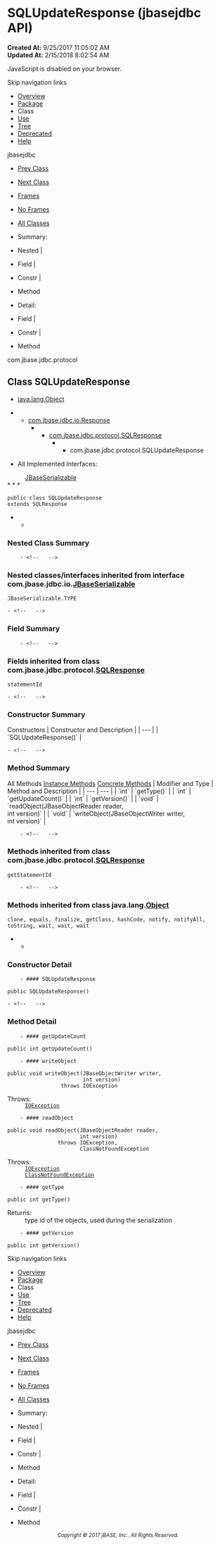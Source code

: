 # SQLUpdateResponse (jbasejdbc   API)

**Created At:** 9/25/2017 11:05:02 AM  
**Updated At:** 2/15/2018 8:02:54 AM  

<script type="text/javascript"><!--
    try {
        if (location.href.indexOf('is-external=true') == -1) {
            parent.document.title="SQLUpdateResponse (jbasejdbc   API)";
        }
    }
    catch(err) {
    }
//-->
var methods = {"i0":10,"i1":10,"i2":10,"i3":10,"i4":10};
var tabs = {65535:["t0","All Methods"],2:["t2","Instance Methods"],8:["t4","Concrete Methods"]};
var altColor = "altColor";
var rowColor = "rowColor";
var tableTab = "tableTab";
var activeTableTab = "activeTableTab";</script><noscript><div>JavaScript is disabled on your browser.</div></noscript><!-- ========= START OF TOP NAVBAR ======= -->
<!--   -->
Skip navigation links
<!--   -->
- [Overview](../../../../overview-summary.html)
- [Package](/39240-protocol/com_jbase_jdbc_protocol_package-summary)
- Class
- [Use](/39241-class-use/com_jbase_jdbc_protocol_class-use_sqlupdateresponse)
- [Tree](/39240-protocol/com_jbase_jdbc_protocol_package-tree)
- [Deprecated](../../../../deprecated-list.html)
- [Help](../../../../help-doc.html)


jbasejdbc <br>

- [Prev Class](/39240-protocol/com_jbase_jdbc_protocol_SQLStartRequest "class in com.jbase.jdbc.protocol")
- [Next Class](/39240-protocol/com_jbase_jdbc_protocol_statementid "class in com.jbase.jdbc.protocol")


- [Frames](../../../../index.html?com/jbase/jdbc/protocol//39240-protocol/com_jbase_jdbc_protocol_SQLUpdateResponse)
- [No Frames](/39240-protocol/com_jbase_jdbc_protocol_SQLUpdateResponse)


- [All Classes](../../../../allclasses-noframe.html)


<script type="text/javascript"><!--
  allClassesLink = document.getElementById("allclasses_navbar_top");
  if(window==top) {
    allClassesLink.style.display = "block";
  }
  else {
    allClassesLink.style.display = "none";
  }
  //--></script>

- Summary:
- Nested |
- Field |
- Constr |
- Method


- Detail:
- Field |
- Constr |
- Method
<!--   -->
<!-- ========= END OF TOP NAVBAR ========= --><!-- ======== START OF CLASS DATA ======== -->
com.jbase.jdbc.protocol

## Class SQLUpdateResponse

- [java.lang.Object](http://java.sun.com/j2se/1.5.0/docs/api/java/lang/Object.html?is-external=true "class or interface in java.lang")
- - [com.jbase.jdbc.io.Response](/39232-io/com_jbase_jdbc_io_response "class in com.jbase.jdbc.io")
    - - [com.jbase.jdbc.protocol.SQLResponse](/39240-protocol/com_jbase_jdbc_protocol_SQLResponse "class in com.jbase.jdbc.protocol")
        - - com.jbase.jdbc.protocol.SQLUpdateResponse


- <dl><dt>All Implemented Interfaces:</dt>
<dd><a href="/39232-io/com_jbase_jdbc_io_jbaseserializable" title="interface in com.jbase.jdbc.io">JBaseSerializable</a></dd></dl>
* * *


```
public class SQLUpdateResponse
extends SQLResponse
```

- <!-- ======== NESTED CLASS SUMMARY ======== -->
    - <!--   -->
### Nested Class Summary

        - <!--   -->
### Nested classes/interfaces inherited from interface com.jbase.jdbc.io.[JBaseSerializable](/39232-io/com_jbase_jdbc_io_jbaseserializable "interface in com.jbase.jdbc.io")
`JBaseSerializable.TYPE`

<!-- =========== FIELD SUMMARY =========== -->
    - <!--   -->
### Field Summary

        - <!--   -->
### Fields inherited from class com.jbase.jdbc.protocol.[SQLResponse](/39240-protocol/com_jbase_jdbc_protocol_SQLResponse "class in com.jbase.jdbc.protocol")
`statementId`

<!-- ======== CONSTRUCTOR SUMMARY ======== -->
    - <!--   -->
### Constructor Summary


<caption><span>Constructors</span><span class="tabEnd"> </span></caption>| Constructor and Description |
| --- |
| `SQLUpdateResponse()`  |

<!-- ========== METHOD SUMMARY =========== -->
    - <!--   -->
### Method Summary


<caption><span id="t0" class="activeTableTab"><span>All Methods</span><span class="tabEnd"> </span></span><span id="t2" class="tableTab"><span><a href="javascript:show(2);">Instance Methods</a></span><span class="tabEnd"> </span></span><span id="t4" class="tableTab"><span><a href="javascript:show(8);">Concrete Methods</a></span><span class="tabEnd"> </span></span></caption>| Modifier and Type | Method and Description |
| --- | --- |
| `int` | `getType()`  |
| `int` | `getUpdateCount()`  |
| `int` | `getVersion()`  |
| `void` | `readObject(JBaseObjectReader reader,<br>          int version)`  |
| `void` | `writeObject(JBaseObjectWriter writer,<br>           int version)`  |


        - <!--   -->
### Methods inherited from class com.jbase.jdbc.protocol.[SQLResponse](/39240-protocol/com_jbase_jdbc_protocol_SQLResponse "class in com.jbase.jdbc.protocol")
`getStatementId`


        - <!--   -->
### Methods inherited from class java.lang.[Object](http://java.sun.com/j2se/1.5.0/docs/api/java/lang/Object.html?is-external=true "class or interface in java.lang")
`clone, equals, finalize, getClass, hashCode, notify, notifyAll, toString, wait, wait, wait`

- <!-- ========= CONSTRUCTOR DETAIL ======== -->
    - <!--   -->
### Constructor Detail
<!--   -->
        - #### SQLUpdateResponse

```
public SQLUpdateResponse()
```

<!-- ============ METHOD DETAIL ========== -->
    - <!--   -->
### Method Detail
<!--   -->
        - #### getUpdateCount

```
public int getUpdateCount()
```

<!--   -->
        - #### writeObject

```
public void writeObject(JBaseObjectWriter writer,
                        int version)
                 throws IOException
```
<dl><dt><span class="throwsLabel">Throws:</span></dt>
<dd><code><a href="http://java.sun.com/j2se/1.5.0/docs/api/java/io/IOException.html?is-external=true" title="class or interface in java.io">IOException</a></code></dd></dl>

<!--   -->
        - #### readObject

```
public void readObject(JBaseObjectReader reader,
                       int version)
                throws IOException,
                       ClassNotFoundException
```
<dl><dt><span class="throwsLabel">Throws:</span></dt>
<dd><code><a href="http://java.sun.com/j2se/1.5.0/docs/api/java/io/IOException.html?is-external=true" title="class or interface in java.io">IOException</a></code></dd>
<dd><code><a href="http://java.sun.com/j2se/1.5.0/docs/api/java/lang/ClassNotFoundException.html?is-external=true" title="class or interface in java.lang">ClassNotFoundException</a></code></dd></dl>

<!--   -->
        - #### getType

```
public int getType()
```
<dl><dt><span class="returnLabel">Returns:</span></dt>
<dd>type id of the objects, used during the serialization</dd></dl>

<!--   -->
        - #### getVersion

```
public int getVersion()
```
<!-- ========= END OF CLASS DATA ========= --><!-- ======= START OF BOTTOM NAVBAR ====== -->
<!--   -->
Skip navigation links
<!--   -->
- [Overview](../../../../overview-summary.html)
- [Package](/39240-protocol/com_jbase_jdbc_protocol_package-summary)
- Class
- [Use](/39241-class-use/com_jbase_jdbc_protocol_class-use_sqlupdateresponse)
- [Tree](/39240-protocol/com_jbase_jdbc_protocol_package-tree)
- [Deprecated](../../../../deprecated-list.html)
- [Help](../../../../help-doc.html)


jbasejdbc <br>

- [Prev Class](/39240-protocol/com_jbase_jdbc_protocol_SQLStartRequest "class in com.jbase.jdbc.protocol")
- [Next Class](/39240-protocol/com_jbase_jdbc_protocol_statementid "class in com.jbase.jdbc.protocol")


- [Frames](../../../../index.html?com/jbase/jdbc/protocol//39240-protocol/com_jbase_jdbc_protocol_SQLUpdateResponse)
- [No Frames](/39240-protocol/com_jbase_jdbc_protocol_SQLUpdateResponse)


- [All Classes](../../../../allclasses-noframe.html)


<script type="text/javascript"><!--
  allClassesLink = document.getElementById("allclasses_navbar_bottom");
  if(window==top) {
    allClassesLink.style.display = "block";
  }
  else {
    allClassesLink.style.display = "none";
  }
  //--></script>

- Summary:
- Nested |
- Field |
- Constr |
- Method


- Detail:
- Field |
- Constr |
- Method
<!--   -->
<!-- ======== END OF BOTTOM NAVBAR ======= -->
<small>			<center>			<i>Copyright © 2017 jBASE, Inc.. All Rights Reserved.</i>		</center></small>
